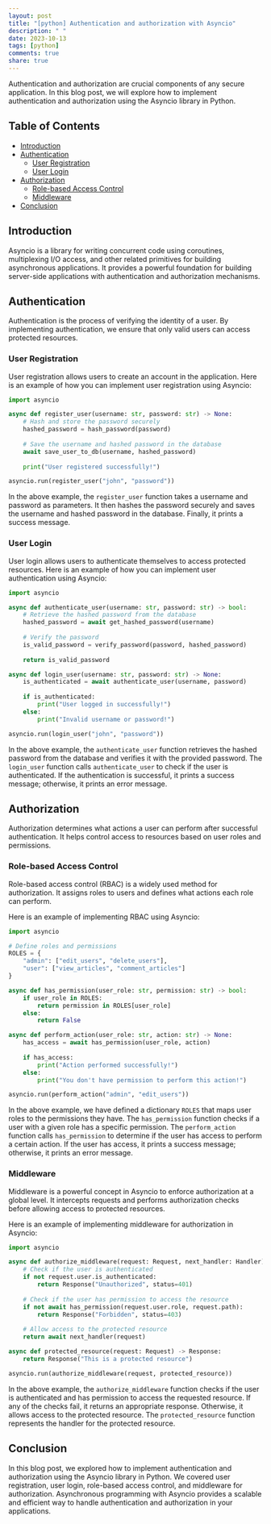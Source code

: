 ```yaml
---
layout: post
title: "[python] Authentication and authorization with Asyncio"
description: " "
date: 2023-10-13
tags: [python]
comments: true
share: true
---
```


Authentication and authorization are crucial components of any secure application. In this blog post, we will explore how to implement authentication and authorization using the Asyncio library in Python.

## Table of Contents

- [Introduction](#introduction)
- [Authentication](#authentication)
  - [User Registration](#user-registration)
  - [User Login](#user-login)
- [Authorization](#authorization)
  - [Role-based Access Control](#role-based-access-control)
  - [Middleware](#middleware)
- [Conclusion](#conclusion)

## Introduction

Asyncio is a library for writing concurrent code using coroutines, multiplexing I/O access, and other related primitives for building asynchronous applications. It provides a powerful foundation for building server-side applications with authentication and authorization mechanisms.

## Authentication

Authentication is the process of verifying the identity of a user. By implementing authentication, we ensure that only valid users can access protected resources.

### User Registration

User registration allows users to create an account in the application. Here is an example of how you can implement user registration using Asyncio:

```python
import asyncio

async def register_user(username: str, password: str) -> None:
    # Hash and store the password securely
    hashed_password = hash_password(password)
    
    # Save the username and hashed password in the database
    await save_user_to_db(username, hashed_password)
    
    print("User registered successfully!")

asyncio.run(register_user("john", "password"))
```

In the above example, the `register_user` function takes a username and password as parameters. It then hashes the password securely and saves the username and hashed password in the database. Finally, it prints a success message.

### User Login

User login allows users to authenticate themselves to access protected resources. Here is an example of how you can implement user authentication using Asyncio:

```python
import asyncio

async def authenticate_user(username: str, password: str) -> bool:
    # Retrieve the hashed password from the database
    hashed_password = await get_hashed_password(username)
    
    # Verify the password
    is_valid_password = verify_password(password, hashed_password)
    
    return is_valid_password

async def login_user(username: str, password: str) -> None:
    is_authenticated = await authenticate_user(username, password)
    
    if is_authenticated:
        print("User logged in successfully!")
    else:
        print("Invalid username or password!")

asyncio.run(login_user("john", "password"))
```

In the above example, the `authenticate_user` function retrieves the hashed password from the database and verifies it with the provided password. The `login_user` function calls `authenticate_user` to check if the user is authenticated. If the authentication is successful, it prints a success message; otherwise, it prints an error message.

## Authorization

Authorization determines what actions a user can perform after successful authentication. It helps control access to resources based on user roles and permissions.

### Role-based Access Control

Role-based access control (RBAC) is a widely used method for authorization. It assigns roles to users and defines what actions each role can perform.

Here is an example of implementing RBAC using Asyncio:

```python
import asyncio

# Define roles and permissions
ROLES = {
    "admin": ["edit_users", "delete_users"],
    "user": ["view_articles", "comment_articles"]
}

async def has_permission(user_role: str, permission: str) -> bool:
    if user_role in ROLES:
        return permission in ROLES[user_role]
    else:
        return False

async def perform_action(user_role: str, action: str) -> None:
    has_access = await has_permission(user_role, action)
    
    if has_access:
        print("Action performed successfully!")
    else:
        print("You don't have permission to perform this action!")

asyncio.run(perform_action("admin", "edit_users"))
```

In the above example, we have defined a dictionary `ROLES` that maps user roles to the permissions they have. The `has_permission` function checks if a user with a given role has a specific permission. The `perform_action` function calls `has_permission` to determine if the user has access to perform a certain action. If the user has access, it prints a success message; otherwise, it prints an error message.

### Middleware

Middleware is a powerful concept in Asyncio to enforce authorization at a global level. It intercepts requests and performs authorization checks before allowing access to protected resources.

Here is an example of implementing middleware for authorization in Asyncio:

```python
import asyncio

async def authorize_middleware(request: Request, next_handler: Handler) -> Response:
    # Check if the user is authenticated
    if not request.user.is_authenticated:
        return Response("Unauthorized", status=401)
    
    # Check if the user has permission to access the resource
    if not await has_permission(request.user.role, request.path):
        return Response("Forbidden", status=403)
    
    # Allow access to the protected resource
    return await next_handler(request)

async def protected_resource(request: Request) -> Response:
    return Response("This is a protected resource")

asyncio.run(authorize_middleware(request, protected_resource))
```

In the above example, the `authorize_middleware` function checks if the user is authenticated and has permission to access the requested resource. If any of the checks fail, it returns an appropriate response. Otherwise, it allows access to the protected resource. The `protected_resource` function represents the handler for the protected resource.

## Conclusion

In this blog post, we explored how to implement authentication and authorization using the Asyncio library in Python. We covered user registration, user login, role-based access control, and middleware for authorization. Asynchronous programming with Asyncio provides a scalable and efficient way to handle authentication and authorization in your applications.